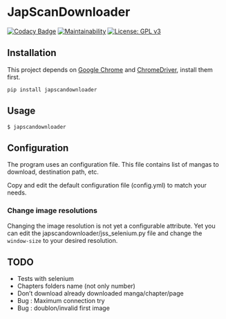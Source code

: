 # JapScanDownloader

[![Codacy Badge](https://api.codacy.com/project/badge/Grade/acf59998d8a743188d5f7ef058010ffa)](https://www.codacy.com/manual/Harkame/JapScanDownloader?utm_source=github.com&utm_medium=referral&utm_content=Harkame/JapScanDownloader&utm_campaign=Badge_Grade)
[![Maintainability](https://api.codeclimate.com/v1/badges/eb654455df609c6fd1a2/maintainability)](https://codeclimate.com/github/Harkame/JapScanDownloader/maintainability)
[![License: GPL v3](https://img.shields.io/badge/License-GPLv3-blue.svg)](https://www.gnu.org/licenses/gpl-3.0)

## Installation

This project depends on [Google Chrome][1] and [ChromeDriver][2], install them
first.

```console
pip install japscandownloader
```

## Usage

```console
$ japscandownloader
```

## Configuration

The program uses an configuration file. This file contains list of mangas to
download, destination path, etc.

Copy and edit the default configuration file (config.yml) to match your needs.

### Change image resolutions

Changing the image resolution is not yet a configurable attribute. Yet you can
edit the japscandownloader/jss_selenium.py file and change the `window-size` to
your desired resolution.

## TODO

- Tests with selenium
- Chapters folders name (not only number)
- Don’t download already downloaded manga/chapter/page
- Bug : Maximum connection try
- Bug : doublon/invalid first image

[1]: https://www.google.com/chrome
[2]: https://chromedriver.chromium.org
